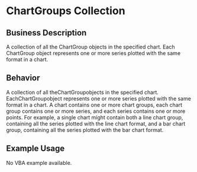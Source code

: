 # ChartGroups Collection

## Business Description
A collection of all the ChartGroup objects in the specified chart. Each ChartGroup object represents one or more series plotted with the same format in a chart.

## Behavior
A collection of all theChartGroupobjects in the specified chart. EachChartGroupobject represents one or more series plotted with the same format in a chart. A chart contains one or more chart groups, each chart group contains one or more series, and each series contains one or more points. For example, a single chart might contain both a line chart group, containing all the series plotted with the line chart format, and a bar chart group, containing all the series plotted with the bar chart format.

## Example Usage
No VBA example available.